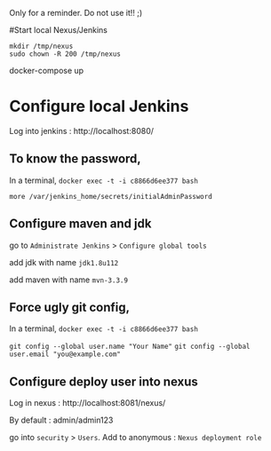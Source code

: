 Only for a reminder. Do not use it!! ;)

#Start local Nexus/Jenkins

```
mkdir /tmp/nexus
sudo chown -R 200 /tmp/nexus                
```

docker-compose up

# Configure local Jenkins

Log into jenkins : http://localhost:8080/

## To know the password, 
In a terminal, ```docker exec -t -i c8866d6ee377 bash``` 

```more /var/jenkins_home/secrets/initialAdminPassword```

## Configure maven and jdk
go to ```Administrate Jenkins``` > ```Configure global tools```

add jdk with name ```jdk1.8u112```

add maven with name ```mvn-3.3.9```

## Force ugly git config, 
In a terminal, ```docker exec -t -i c8866d6ee377 bash``` 

```git config --global user.name "Your Name"```
```git config --global user.email "you@example.com"```

## Configure deploy user into nexus
Log in nexus : http://localhost:8081/nexus/

By default : admin/admin123
 
go into ```security``` > ```Users```. Add to anonymous : ```Nexus deployment role``` 
 




